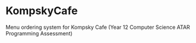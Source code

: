 # KompskyCafe
Menu ordering system for Kompsky Cafe (Year 12 Computer Science ATAR Programming Assessment)
